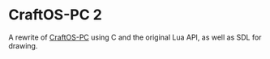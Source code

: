 # CraftOS-PC 2
A rewrite of [CraftOS-PC](https://github.com/MCJack123/craftos) using C and the original Lua API, as well as SDL for drawing.